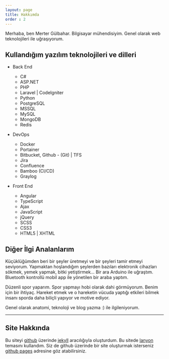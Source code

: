 ```yaml
---
layout: page
title: Hakkımda
order : 2
---
```


<p class="message">
  Merhaba, ben Merter Gülbahar. Bilgisayar mühendisiyim. Genel olarak web teknolojileri ile uğraşıyorum.
</p>

## Kullandığım yazılım teknolojileri ve dilleri ##
- Back End
  - C#
  - ASP.NET
  - PHP
  - Laravel | CodeIgniter
  - Python
  - PostgreSQL
  - MSSQL
  - MySQL
  - MongoDB
  - Redis

- DevOps
  - Docker
  - Portainer
  - Bitbucket, Github - (Git) | TFS
  - Jira
  - Confluence 
  - Bamboo (CI/CD)
  - Graylog 

- Front End
  - Angular
  - TypeScript
  - Ajax
  - JavaScript
  - jQuery
  - SCSS
  - CSS3
  - HTML5 | XHTML 

## Diğer İlgi Analanlarım ##

Küçüklüğümden beri bir şeyler üretmeyi ve bir şeyleri tamir etmeyi seviyorum. Yapmaktan hoşlandığım şeylerden bazıları elektronik cihazları sökmek, yemek yapmak, bitki yetiştirmek... Bir ara Arduino ile uğraştım. Bluetooth kontrollü mobil app ile yönetilen bir araba yaptım. 

Düzenli spor yaparım.
Spor yapmayı hobi olarak dahi görmüyorum. Benim için bir ihtiyaç.
Hareket etmek ve o hareketin vücuda yaptığı etkileri bilmek insanı sporda daha biliçli yapıyor ve motive ediyor.

Genel olarak anatomi, teknoloji ve blog yazma :) ile ilgileniyorum.

---
## Site Hakkında

Bu siteyi [github](https://github.com) üzerinde [jekyll](https://jekyllrb.com) aracılığıyla oluşturdum.
Bu sitede [lanyon](https://lanyon.getpoole.com/) temasını kullandım.
Siz de github üzerinde bir site oluşturmak isterseniz [github pages](https://pages.github.com) adresine göz atabilirsiniz.


